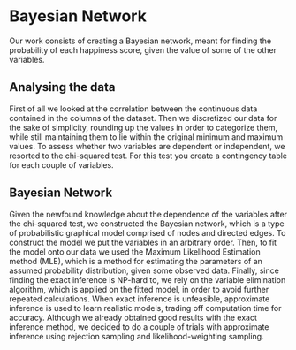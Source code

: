 # Bayesian Network
Our work consists of creating a Bayesian network, meant for finding the probability of each happiness score, given the value of some of the other variables.

## Analysing the data 
First of all we looked at the correlation between the continuous data contained in the columns of the dataset.
Then we discretized our data for the sake of simplicity, rounding up the values in order to categorize them, while still maintaining them to lie within the original minimum and maximum values.
To assess whether two variables are dependent or independent, we resorted to the chi-squared test. For this test you create a contingency table for each couple of variables.

## Bayesian Network
Given the newfound knowledge about the dependence of the variables after the chi-squared test, we constructed the Bayesian network, which is a type of probabilistic graphical model comprised of nodes and directed edges.
To construct the model we put the variables in an arbitrary order.
Then, to fit the model onto our data we used the Maximum Likelihood Estimation method (MLE), which is a method for estimating the parameters of an assumed probability distribution, given some observed data. Finally, since finding the exact inference is NP-hard to, we rely on the variable elimination algorithm, which is applied on the fitted model, 
in order to avoid further repeated calculations.
When exact inference is unfeasible, approximate inference is used to learn realistic models, 
trading off computation time for accuracy. Although we already obtained good results with the exact inference method, we decided to do a couple of trials with approximate inference using rejection sampling and likelihood-weighting sampling.

